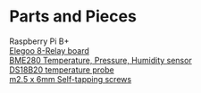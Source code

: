 # Parts and Pieces

Raspberry Pi B+<br>
[Elegoo 8-Relay board](https://www.amazon.com/gp/product/B01HCFJC0Y/ref=ppx_yo_dt_b_search_asin_title?ie=UTF8&psc=1)<br>
[BME280 Temperature, Pressure, Humidity sensor](https://www.amazon.com/gp/product/B0118XCKTG/ref=ppx_yo_dt_b_search_asin_title?ie=UTF8&psc=1)<br>
[DS18B20 temperature probe](https://www.amazon.com/gp/product/B07RJMVY54/ref=ppx_yo_dt_b_search_asin_title?ie=UTF8&psc=1)<br>
[m2.5 x 6mm Self-tapping screws](https://www.amazon.com/gp/product/B01L7PDGXO/ref=ppx_yo_dt_b_search_asin_title?ie=UTF8&psc=1)<br>